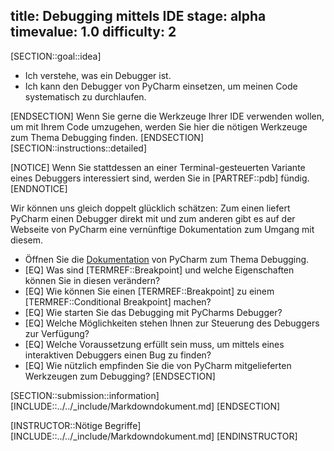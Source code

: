 title: Debugging mittels IDE
stage: alpha
timevalue: 1.0
difficulty: 2
---
[SECTION::goal::idea]

- Ich verstehe, was ein Debugger ist.
- Ich kann den Debugger von PyCharm einsetzen, um meinen Code systematisch zu durchlaufen.

[ENDSECTION]
Wenn Sie gerne die Werkzeuge Ihrer IDE verwenden wollen, um mit Ihrem Code umzugehen, werden Sie 
hier die nötigen Werkzeuge zum Thema Debugging finden.
[ENDSECTION]
[SECTION::instructions::detailed]

[NOTICE]
Wenn Sie stattdessen an einer Terminal-gesteuerten Variante eines Debuggers interessiert sind, 
werden Sie in [PARTREF::pdb] fündig.
[ENDNOTICE]

Wir können uns gleich doppelt glücklich schätzen: 
Zum einen liefert PyCharm einen Debugger direkt mit und zum anderen gibt es auf der Webseite von PyCharm
eine vernünftige Dokumentation zum Umgang mit diesem. 

- Öffnen Sie die [Dokumentation](https://www.jetbrains.com/help/pycharm/debugging-code.html) von 
  PyCharm zum Thema Debugging.
- [EQ] Was sind [TERMREF::Breakpoint] und welche Eigenschaften können Sie in diesen verändern?
- [EQ] Wie können Sie einen [TERMREF::Breakpoint] zu einem [TERMREF::Conditional Breakpoint] 
  machen?
- [EQ] Wie starten Sie das Debugging mit PyCharms Debugger? 
- [EQ] Welche Möglichkeiten stehen Ihnen zur Steuerung des Debuggers zur Verfügung?
- [EQ] Welche Voraussetzung erfüllt sein muss, um mittels eines interaktiven Debuggers einen 
  Bug zu finden?
- [EQ] Wie nützlich empfinden Sie die von PyCharm mitgelieferten Werkzeugen zum Debugging? 
[ENDSECTION]

[SECTION::submission::information]
[INCLUDE::../../_include/Markdowndokument.md]
[ENDSECTION]

[INSTRUCTOR::Nötige Begriffe]
[INCLUDE::../../_include/Markdowndokument.md]
[ENDINSTRUCTOR]
